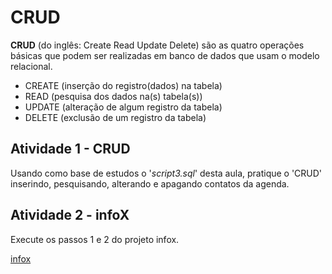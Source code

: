 # CRUD
__CRUD__ (do inglês: Create Read Update Delete) são as quatro operações básicas que podem ser realizadas em banco de dados que usam o modelo relacional.
* CREATE (inserção do registro(dados) na tabela)
* READ (pesquisa dos dados na(s) tabela(s))
* UPDATE (alteração de algum registro da tabela)
* DELETE (exclusão de um registro da tabela)

## Atividade 1 - CRUD
Usando como base de estudos o '_script3.sql_' desta aula, pratique o 'CRUD' inserindo, pesquisando, alterando e apagando contatos da agenda.

## Atividade 2 - infoX
Execute os passos 1 e 2 do projeto infox.

[infox](https://github.com/professorjosedeassis/mysql/blob/master/infox/README.md)

